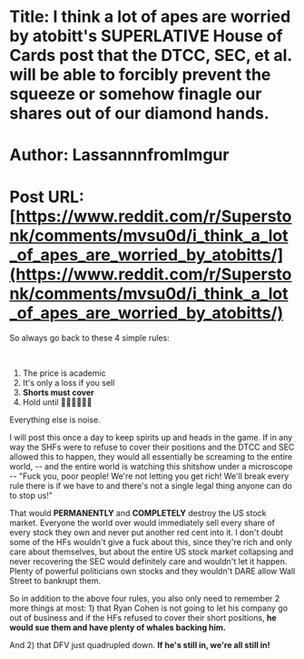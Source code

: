 # Title: I think a lot of apes are worried by atobitt's SUPERLATIVE House of Cards post that the DTCC, SEC, et al. will be able to forcibly prevent the squeeze or somehow finagle our shares out of our diamond hands.
# Author: LassannnfromImgur
# Post URL: [https://www.reddit.com/r/Superstonk/comments/mvsu0d/i_think_a_lot_of_apes_are_worried_by_atobitts/](https://www.reddit.com/r/Superstonk/comments/mvsu0d/i_think_a_lot_of_apes_are_worried_by_atobitts/)


 So always go back to these 4 simple rules:

&#x200B;

1. The price is academic
2. It's only a loss if you sell
3. **Shorts must cover**
4. Hold until 🚀🚀🚀🚀🚀🚀

Everything else is noise.

I will post this once a day to keep spirits up and heads in the game. If in any way the SHFs were to refuse to cover their positions and the DTCC and SEC allowed this to happen, they would all essentially be screaming to the entire world, -- and the entire world is watching this shitshow under a microscope -- "Fuck you, poor people! We're not letting you get rich! We'll break every rule there is if we have to and there's not a single legal thing anyone can do to stop us!"

That would **PERMANENTLY** and **COMPLETELY** destroy the US stock market. Everyone the world over would immediately sell every share of every stock they own and never put another red cent into it. I don't doubt some of the HFs wouldn't give a fuck about this, since they're rich and only care about themselves, but about the entire US stock market collapsing and never recovering the SEC would definitely care and wouldn't let it happen. Plenty of powerful politicians own stocks and they wouldn't DARE allow Wall Street to bankrupt them.

So in addition to the above four rules, you also only need to remember 2 more things at most: 1) that Ryan Cohen is not going to let his company go out of business and if the HFs refused to cover their short positions, **he would sue them and have plenty of whales backing him.** 

And 2) that DFV just quadrupled down. **If he's still in, we're all still in!**